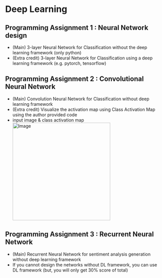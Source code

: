 # Deep Learning
## Programming Assignment 1 : Neural Network design
- (Main) 3-layer Neural Network for Classification without the deep learning framework (only python)
- (Extra credit) 3-layer Neural Network for Classification using a deep learning framework (e.g. pytorch, tensorflow)


## Programming Assignment 2 : Convolutional Neural Network
- (Main) Convolution Neural Network for Classification without deep learning framework
- (Extra credit) Visualize the activation map using Class Activation Map using the author provided code
- input image & class activation map   
    <img width="313" alt="Image" src="https://github.com/user-attachments/assets/9e6a99e6-15cc-480d-8db2-0b9b54d94092" />

## Programming Assignment 3 : Recurrent Neural Network
- (Main) Recurrent Neural Network for sentiment analysis generation without deep learning framework
- If you cannot design the networks without DL framework, you can use DL framework (but, you will only get 30% score of total)